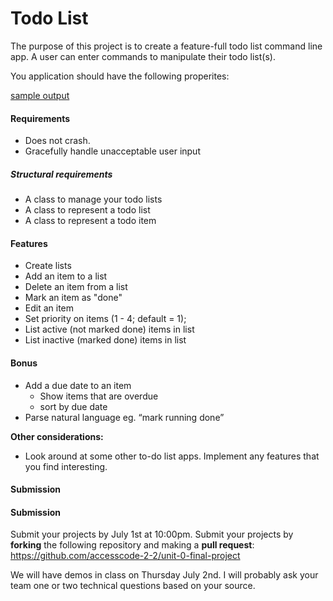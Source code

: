 # Todo List

The purpose of this project is to create a feature-full todo list command line app. A user can enter commands to manipulate their todo list(s).

You application should have the following properites:

[sample output](https://gist.github.com/mikekavouras/939807bb840cc8e15a21)

#### Requirements

* Does not crash.
* Gracefully handle unacceptable user input

##### Structural requirements
* A class to manage your todo lists
* A class to represent a todo list
* A class to represent a todo item


#### Features

* Create lists 
* Add an item to a list
* Delete an item from a list
* Mark an item as "done"
* Edit an item
* Set priority on items (1 - 4; default = 1);
* List active (not marked done) items in list
* List inactive (marked done) items in list

#### Bonus

* Add a due date to an item
  * Show items that are overdue
  * sort by due date 
* Parse natural language eg. “mark running done”

**Other considerations:**
* Look around at some other to-do list apps. Implement any features that you find interesting.

#### Submission

#### Submission
Submit your projects by July 1st at 10:00pm. Submit your projects by **forking** the following repository and making a **pull request**: https://github.com/accesscode-2-2/unit-0-final-project

We will have demos in class on Thursday July 2nd. I will probably ask your team one or two technical questions based
on your source.
